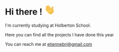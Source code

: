# Hi there ! <img src="https://raw.githubusercontent.com/ABSphreak/ABSphreak/master/gifs/Hi.gif" width="35" height="35" />

I'm currently studying at Holberton School.

Here you can find all the projects I have done this year

<p align="center">
<img="https://github-readme-stats.vercel.app/api/top-langs/?username=EtienneBrJ&layout=compact" alt="https://github.com/EtienneBrJ/github-readme-stats"/>
</p>

You can reach me at etiennebrj@gmail.com

